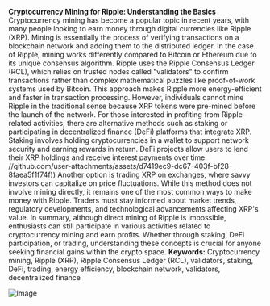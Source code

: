 **Cryptocurrency Mining for Ripple: Understanding the Basics**
Cryptocurrency mining has become a popular topic in recent years, with many people looking to earn money through digital currencies like Ripple (XRP). Mining is essentially the process of verifying transactions on a blockchain network and adding them to the distributed ledger. In the case of Ripple, mining works differently compared to Bitcoin or Ethereum due to its unique consensus algorithm.
Ripple uses the Ripple Consensus Ledger (RCL), which relies on trusted nodes called "validators" to confirm transactions rather than complex mathematical puzzles like proof-of-work systems used by Bitcoin. This approach makes Ripple more energy-efficient and faster in transaction processing. However, individuals cannot mine Ripple in the traditional sense because XRP tokens were pre-mined before the launch of the network.
For those interested in profiting from Ripple-related activities, there are alternative methods such as staking or participating in decentralized finance (DeFi) platforms that integrate XRP. Staking involves holding cryptocurrencies in a wallet to support network security and earning rewards in return. DeFi projects allow users to lend their XRP holdings and receive interest payments over time.
 //github.com/user-attachments/assets/d7419ec9-dc67-403f-bf28-8faea5f1f74f))
Another option is trading XRP on exchanges, where savvy investors can capitalize on price fluctuations. While this method does not involve mining directly, it remains one of the most common ways to make money with Ripple. Traders must stay informed about market trends, regulatory developments, and technological advancements affecting XRP's value.
In summary, although direct mining of Ripple is impossible, enthusiasts can still participate in various activities related to cryptocurrency mining and earn profits. Whether through staking, DeFi participation, or trading, understanding these concepts is crucial for anyone seeking financial gains within the crypto space.
**Keywords:** Cryptocurrency mining, Ripple (XRP), Ripple Consensus Ledger (RCL), validators, staking, DeFi, trading, energy efficiency, blockchain network, validators, decentralized finance


![Image](https://github.com/user-attachments/assets/4a25d116-2220-4385-b08e-f287af8fcbc4)